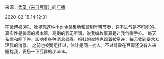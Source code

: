 来源：[孟藻（来自豆瓣）](https://www.douban.com/people/58493958/)的[广播](https://www.douban.com/people/58493958/status/2812385661/)


2020-02-15_14:12:31


在微博被D吧、吐槽鬼这种小pink聚集地和营销号带节奏，说不生气是不可能的。真实性是新闻的根本啊，骂别的我无所谓，说我编故事真是让我气得手抖。
每天私信和圈不停，影响看各种消息线索。报社的微博也跟着被牵连，每天收到要求处理我的消息。
之前也被鹅组挂过，估计是同一批人。不过好像在豆瓣还没有人来骚扰我，表扬一下豆瓣的小pink。
